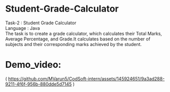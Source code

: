 # Student-Grade-Calculator
Task-2 : Student Grade Calculator<br>
Language : Java<br>
The task is to create a grade calculator, which calculates their Total Marks, Average Percentage, and Grade.It calculates based on the number of subjects and their corresponding marks achieved by the student.

# Demo_video:
( https://github.com/MVarun5/CodSoft-intern/assets/145924651/9a3ad288-9211-4f6f-956b-880dde5d7145 )

